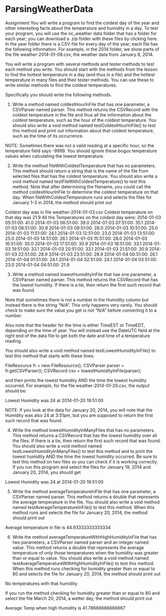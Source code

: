 # ParsingWeatherData

Assignment
You will write a program to find the coldest day of the year and other interesting facts about the temperature and humidity in a day. To test your program, you will use the nc_weather data folder that has a folder for each year; you can download a .zip folder with these files by clicking here. In the year folder there is a CSV file for every day of the year; each file has the following information. For example, in the 2014 folder, we show parts of the file weather-2014-01-08.csv, the weather data from January 8, 2014. 

  You will write a program with several methods and  tester methods to test each method you write. You should start with the methods from the lesson to find the hottest temperature in a day (and thus in a file) and the hottest temperature in many files and their tester methods. You can use these to write similar methods to find the coldest temperatures.

  

Specifically you should write the following methods. 

1. Write a method named coldestHourInFile that has one parameter, a CSVParser named parser. This method returns the CSVRecord with the coldest temperature in the file and thus all the information about the coldest temperature, such as the hour of the coldest temperature. You should also write a void method named testColdestHourInFile() to test this method and print out information about that coldest temperature, such as the time of its occurrence.

NOTE: Sometimes there was not a valid reading at a specific hour, so the temperature field says -9999. You should ignore these bogus temperature values when calculating the lowest temperature.

  

2. Write the method fileWithColdestTemperature that has no parameters. This method should return a string that is the name of the file from selected files that has the coldest temperature. You should also write a void method named testFileWithColdestTemperature() to test this method. Note that after determining the filename, you could call the method coldestHourInFile to determine the coldest temperature on that day. When fileWithColdestTemperature runs and selects the files for January 1–3 in 2014, the method should print out

Coldest day was in file weather-2014-01-03.csv
Coldest temperature on that day was 21.9
All the Temperatures on the coldest day were:
2014-01-03 05:51:00: 41.0
2014-01-03 06:51:00: 39.0
2014-01-03 07:51:00: 35.1
2014-01-03 08:51:00: 30.9
2014-01-03 09:51:00: 28.0
2014-01-03 10:51:00: 25.0
2014-01-03 11:51:00: 24.1
2014-01-03 12:51:00: 23.0
2014-01-03 13:51:00: 25.0
2014-01-03 14:51:00: 26.1
2014-01-03 15:51:00: 28.0
2014-01-03 16:51:00: 30.0
2014-01-03 17:51:00: 30.9
2014-01-03 18:51:00: 33.1
2014-01-03 19:51:00: 33.1
2014-01-03 20:51:00: 33.1
2014-01-03 21:51:00: 30.9
2014-01-03 22:51:00: 28.9
2014-01-03 23:51:00: 28.9
2014-01-04 00:51:00: 26.1
2014-01-04 01:51:00: 24.1
2014-01-04 02:51:00: 24.1
2014-01-04 03:51:00: 23.0
2014-01-04 04:51:00: 21.9

3. Write a method named lowestHumidityInFile that has one parameter, a CSVParser named parser. This method returns the CSVRecord that has the lowest humidity. If there is a tie, then return the first such record that was found.

Note that sometimes there is not a number in the Humidity column but instead there is the string “N/A”. This only happens very rarely. You should check to make sure the value you get is not “N/A” before converting it to a number.

Also note that the header for the time is either TimeEST or TimeEDT, depending on the time of year. You will instead use the DateUTC field at the right end of the data file to  get both the date and time of a temperature reading.

You should also write a void method named testLowestHumidityInFile() to test this method that starts with these lines:

FileResource fr = new FileResource();
CSVParser parser = fr.getCSVParser();
CSVRecord csv = lowestHumidityInFile(parser);


and then prints the lowest humidity AND the time the lowest humidity occurred. For example, for the file weather-2014-01-20.csv, the output should be:

Lowest Humidity was 24 at 2014-01-20 19:51:00

NOTE: If you look at the data for January 20, 2014, you will note that the Humidity was also 24 at 3:51pm, but you are supposed to return the first such record that was found.

  

4. Write the method lowestHumidityInManyFiles that has no parameters. This method returns a CSVRecord that has the lowest humidity over all the files. If there is a tie, then return the first such record that was found. You should also write a void method named testLowestHumidityInManyFiles() to test this method and to print the lowest humidity AND the time the lowest humidity occurred. Be sure to test this method on two files so you can check if it is working correctly. If you run this program and select the files for January 19, 2014 and January 20, 2014, you should get


Lowest Humidity was 24 at 2014-01-20 19:51:00

5. Write the method averageTemperatureInFile that has one parameter, a CSVParser named parser. This method returns a double that represents the average temperature in the file. You should also write a void method named testAverageTemperatureInFile() to test this method. When this method runs and selects the file for January 20, 2014, the method should print out


Average temperature in file is 44.93333333333334


6. Write the method averageTemperatureWithHighHumidityInFile that has two parameters, a CSVParser named parser and an integer named value. This method returns a double that represents the average temperature of only those temperatures when the humidity was greater than or equal to value. You should also write a void method named testAverageTemperatureWithHighHumidityInFile() to test this method. When this method runs checking for humidity greater than or equal to 80 and selects the file for January 20, 2014, the method should print out


No temperatures with that humidity

If you run the method checking for humidity greater than or equal to 80 and select the file March 20, 2014, a wetter day, the method should print out


Average Temp when high Humidity is 41.78666666666667
